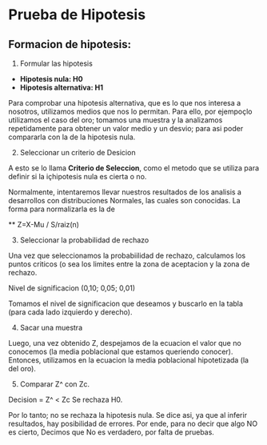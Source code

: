 # Prueba de Hipotesis

## Formacion de hipotesis:

1) Formular las hipotesis

* **Hipotesis nula: H0**
* **Hipotesis alternativa: H1**

Para comprobar una hipotesis alternativa, que es lo que nos interesa a nosotros, utilizamos medios que nos lo permitan.
Para ello, por ejempoçlo utilizamos el caso del oro; tomamos una muestra y la analizamos repetidamente para obtener un valor medio y un desvio; para asi poder compararla con la de la hipotesis nula.

2) Seleccionar un criterio de Desicion

A esto se lo llama **Criterio de Seleccion**, como el metodo que se utiliza para definir si la içhipotesis nula es cierta o no.

Normalmente, intentaremos llevar nuestros resultados de los analisis a desarrollos con distribuciones Normales, las cuales son conocidas.
La forma para normalizarla es la de 

** Z=X-Mu / S/raiz(n)

3) Seleccionar la probabilidad de rechazo

Una vez que seleccionamos la probabiilidad de rechazo, calculamos los puntos criticos (o sea los limites entre la zona de aceptacion y la zona de rechazo.

Nivel de significacion (0,10; 0,05; 0,01) 

Tomamos el nivel de significacion que deseamos y buscarlo en la tabla (para cada lado izquierdo y derecho). 

4) Sacar una muestra

Luego, una vez obtenido Z, despejamos de la ecuacion el valor que no conocemos (la media poblacional que estamos queriendo conocer).
Entonces, utilizamos en la ecuacion la media poblacional hipotetizada (la del oro).

5) Comparar Z^ con Zc.

Decision = Z^ < Zc
Se rechaza H0.

Por lo tanto; no se rechaza la hipotesis nula. Se dice asi, ya que al inferir resultados, hay posibilidad de errores. Por ende, para no decir que algo NO es cierto, Decimos que No es verdadero, por falta de pruebas.

